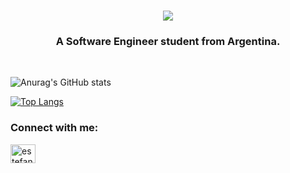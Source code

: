 <h1 align="center">
  <img align="center" src="https://readme-typing-svg.herokuapp.com?color=BB2538&size=22&center=true&vCenter=true&lines=Hey+There!+I'm+Fermin!+"/>
</h1>
<h3 align="center"> A Software Engineer student from Argentina.</h3>
<br/>

![Anurag's GitHub stats](https://github-readme-stats.vercel.app/api?username=FerminLasarte&show_icons=true&theme=radical)

[![Top Langs](https://github-readme-stats.vercel.app/api/top-langs/?username=FerminLasarte&count_private=true&show_icons=true&theme=tokyonight&layout=compact&langs_count=6&exclude_repo=JAGUARETE_KAA)](https://github.com/anuraghazra/github-readme-stats)

<h3 align="left">Connect with me:</h3>
<p align="left">
<a href="https://www.linkedin.com/in/fermin-lasarte-15873a203/" target="blank"><img align="center" src="https://raw.githubusercontent.com/rahuldkjain/github-profile-readme-generator/master/src/images/icons/Social/linked-in-alt.svg" alt="estefania-santana" height="30" width="40" /></a>
</p>
